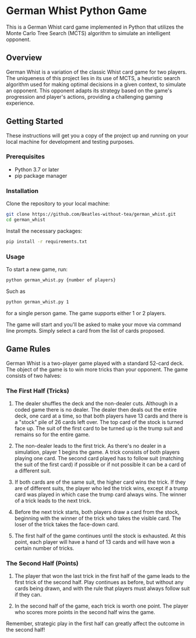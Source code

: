 # German Whist Python Game

This is a German Whist card game implemented in Python that utilizes the Monte Carlo Tree Search (MCTS) algorithm to simulate an intelligent opponent. 

## Overview

German Whist is a variation of the classic Whist card game for two players. The uniqueness of this project lies in its use of MCTS, a heuristic search algorithm used for making optimal decisions in a given context, to simulate an opponent. This opponent adapts its strategy based on the game's progression and player's actions, providing a challenging gaming experience.

## Getting Started

These instructions will get you a copy of the project up and running on your local machine for development and testing purposes.

### Prerequisites

- Python 3.7 or later
- pip package manager

### Installation

Clone the repository to your local machine:

```bash
git clone https://github.com/Beatles-without-tea/german_whist.git
cd german_whist
```

Install the necessary packages:

```bash
pip install -r requirements.txt
```

### Usage

To start a new game, run:

```bash
python german_whist.py {number of players}
```
Such as 
```bash
python german_whist.py 1
```
for a single person game. The game supports either 1 or 2 players.

The game will start and you'll be asked to make your move via command line prompts.
Simply select a card from the list of cards proposed.

## Game Rules

German Whist is a two-player game played with a standard 52-card deck. The object of the game is to win more tricks than your opponent. The game consists of two halves:

### The First Half (Tricks)

1. The dealer shuffles the deck and the non-dealer cuts. Although in a coded game there is no dealer. The dealer then deals out the entire deck, one card at a time, so that both players have 13 cards and there is a "stock" pile of 26 cards left over. The top card of the stock is turned face up. The suit of the first card to be turned up is the trump suit and remains so for the entire game. 

2. The non-dealer leads to the first trick. As there's no dealer in a simulation, player 1 begins the game. A trick consists of both players playing one card. The second card played has to follow suit (matching the suit of the first card) if possible or if not possible it can be a card of a different suit.

3. If both cards are of the same suit, the higher card wins the trick. If they are of different suits, the player who led the trick wins, except if a trump card was played in which case the trump card always wins. The winner of a trick leads to the next trick. 

4. Before the next trick starts, both players draw a card from the stock, beginning with the winner of the trick who takes the visible card. The loser of the trick takes the face-down card.

5. The first half of the game continues until the stock is exhausted. At this point, each player will have a hand of 13 cards and will have won a certain number of tricks.

### The Second Half (Points)

1. The player that won the last trick in the first half of the game leads to the first trick of the second half. Play continues as before, but without any cards being drawn, and with the rule that players must always follow suit if they can.

2. In the second half of the game, each trick is worth one point. The player who scores more points in the second half wins the game.

Remember, strategic play in the first half can greatly affect the outcome in the second half!

<!-- ## Contributing

If you're interested in improving the game or adding features, feel free to fork the repository and submit pull requests. We'd love to get your contributions. -->

<!-- ## License

This project is licensed under the MIT License. See the LICENSE.md file for details. -->


